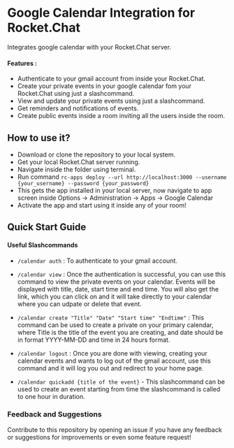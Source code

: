# Google Calendar Integration for Rocket.Chat

Integrates google calendar with your Rocket.Chat server.

#### Features :
* Authenticate to your gmail account from inside your Rocket.Chat.
* Create your private events in your google calendar fom your Rocket.Chat using just a slashcommand.
* View and update your private events using just a slashcommand.
* Get reminders and notifications of events.
* Create public events inside a room inviting all the users inside the room.

## How to use it? 
* Download or clone the repository to your local system.
* Get your local Rocket.Chat server running.
* Navigate inside the folder using terminal.
* Run command `rc-apps deploy --url http://localhost:3000 --username {your_username} --password {your_password}`
* This gets the app installed in your local server, now navigate to app screen inside Options -> Administration -> Apps -> Google Calendar
* Activate the app and start using it inside any of your room! 

## Quick Start Guide

#### Useful Slashcommands
* `/calendar auth` : To authenticate to your gmail account. 

* `/calendar view` : Once the authentication is successful, you can use this command to view the private events on your calendar. Events will be displayed with title, date, start time and end time. You will also get the link, which you can click on and it will take directly to your calendar where you can udpate or delete that event.

* `/calendar create "Title" "Date" "Start time" "Endtime"` : This command can be used to create a private on your primary calendar, where Title is the title of the event you are creating, and date should be in format YYYY-MM-DD and time in 24 hours format.

* `/calendar logout` : Once you are done with viewing, creating your calendar events and wants to log out of the gmail account, use this command and it will log you out and redirect to your home page.

* `/calendar quickadd {title of the event}` - This slashcommand can be used to create an event starting from time the slashcommand is called to one hour in duration.


### Feedback and Suggestions
Contribute to this repository by opening an issue if you have any feedback or suggestions for improvements or even some feature request!


